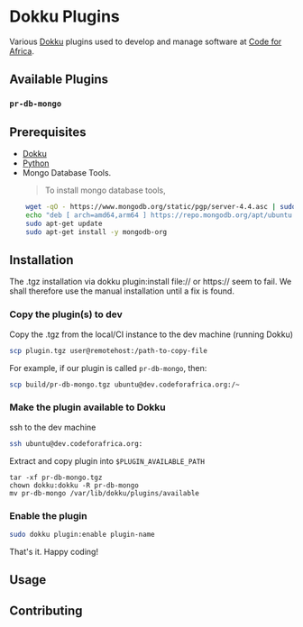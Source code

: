 # Dokku Plugins

Various [Dokku](https://dokku.com) plugins used to develop and manage software at [Code for Africa](https://codeforafrica.org).

## Available Plugins

### `pr-db-mongo`

## Prerequisites

- [Dokku](https://dokku.com/docs/development/plugin-triggers)
- [Python](https://www.python.org/downloads/)
- Mongo Database Tools.
  > To install mongo database tools,

```sh
    wget -qO - https://www.mongodb.org/static/pgp/server-4.4.asc | sudo apt-key add -
    echo "deb [ arch=amd64,arm64 ] https://repo.mongodb.org/apt/ubuntu focal/mongodb-org/4.4 multiverse" | sudo tee /etc/apt/sources.list.d/mongodb-org-4.4.list
    sudo apt-get update
    sudo apt-get install -y mongodb-org
```

## Installation

The .tgz installation via dokku plugin:install file://<path-to-tgz> or https://<path-to-tgz> seem to fail. We shall therefore use the manual installation until a fix is found.

### Copy the plugin(s) to dev

Copy the .tgz from the local/CI instance to the dev machine (running Dokku)

```bash
scp plugin.tgz user@remotehost:/path-to-copy-file
```

For example, if our plugin is called `pr-db-mongo`, then:

```bash
scp build/pr-db-mongo.tgz ubuntu@dev.codeforafrica.org:/~
```

### Make the plugin available to Dokku

ssh to the dev machine

```bash
ssh ubuntu@dev.codeforafrica.org:
```

Extract and copy plugin into `$PLUGIN_AVAILABLE_PATH`

```
tar -xf pr-db-mongo.tgz
chown dokku:dokku -R pr-db-mongo
mv pr-db-mongo /var/lib/dokku/plugins/available
```

### Enable the plugin

```bash
sudo dokku plugin:enable plugin-name
```

That's it. Happy coding!

## Usage

## Contributing
